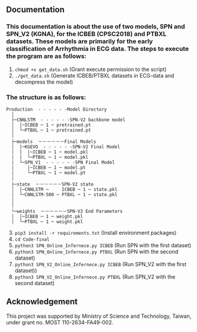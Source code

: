 ## Documentation

### This documentation is about the use of two models, SPN and SPN_V2 (KGNA), for the ICBEB (CPSC2018) and PTBXL datasets. These models are primarily for the early classification of Arrhythmia in ECG data. The steps to execute the program are as follows:

1. `chmod +x get_data.sh` (Grant execute permission to the script)
2. `./get_data.sh` (Generate ICBEB/PTBXL datasets in ECG-data and decompress the model)

### The structure is as follows:

```
Production  - - - - - -Model Directory
  │
  ├─CNNLSTM  - - - - - -SPN-V2 backbone model
  │  │─ICBEB ─ 1 ─ pretrained.pt
  │  └─PTBXL ─ 1 ─ pretrained.pt
  │
  ├─models  －－－－－－Final Models
  │  |─KGEVO  - - - - - -SPN-V2 Final Model
  |  |  |─ICBEB ─ 1 ─ model.pkl
  |  |  └─PTBXL ─ 1 ─ model.pkl
  |  └─SPN_V1  - - - - - -SPN Final Model
  |     |─ICBEB ─ 1 ─ model.pt
  |     └─PTBXL ─ 1 ─ model.pt
  │
  ├─state  －－－－－－SPN-V2 state
  │  │─CNNLSTM ─     ICBEB ─ 1 ─ state.pkl
  |  └─CNNLSTM-500 ─ PTBXL ─ 1 ─ state.pkl
  │  
  │
  └─weights  －－－－－－SPN-V2 End Parameters
  │  │─ICBEB ─ 1 ─ weight.pkl
  |  └─PTBXL ─ 1 ─ weight.pkl
```

3. `pip3 install -r requirements.txt` (Install environment packages)
4. `cd Code-final` 
5. `python3 SPN_Online_Infernece.py ICBEB` (Run SPN with the first dataset)
6. `python3 SPN_Online_Infernece.py PTBXL` (Run SPN with the second dataset)
7. `python3 SPN_V2_Online_Infernece.py ICBEB` (Run SPN_V2 with the first dataset))
8. `python3 SPN_V2_Online_Infernece.py PTBXL` (Run SPN_V2 with the second dataset)


## Acknowledgement

This project was supported by Ministry of Science and Technology, Taiwan, under grant no. MOST 110-2634-FA49-002.
